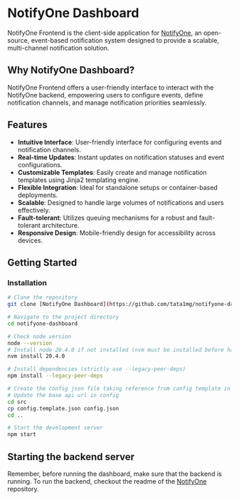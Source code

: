 # NotifyOne Dashboard

NotifyOne Frontend is the client-side application for [NotifyOne](https://github.com/tata1mg/notifyone), an open-source, event-based notification system designed to provide a scalable, multi-channel notification solution.

## Why NotifyOne Dashboard?

NotifyOne Frontend offers a user-friendly interface to interact with the NotifyOne backend, empowering users to configure events, define notification channels, and manage notification priorities seamlessly.

## Features

- **Intuitive Interface**: User-friendly interface for configuring events and notification channels.
- **Real-time Updates**: Instant updates on notification statuses and event configurations.
- **Customizable Templates**: Easily create and manage notification templates using Jinja2 templating engine.
- **Flexible Integration**: Ideal for standalone setups or container-based deployments.
- **Scalable**: Designed to handle large volumes of notifications and users effectively.
- **Fault-tolerant**: Utilizes queuing mechanisms for a robust and fault-tolerant architecture.
- **Responsive Design**: Mobile-friendly design for accessibility across devices.

## Getting Started

### Installation

```bash
# Clone the repository
git clone [NotifyOne Dashboard](https://github.com/tata1mg/notifyone-dashboard.git)

# Navigate to the project directory
cd notifyone-dashboard

# Check node version
node --version
# Install node 20.4.0 if not installed (nvm must be installed before hand)
nvm install 20.4.0

# Install dependencies (strictly use --legacy-peer-deps)
npm install --legacy-peer-deps

# Create the config json file taking reference from config template in src folder
# Update the base api url in config
cd src
cp config.template.json config.json
cd ..

# Start the development server
npm start

```

## Starting the backend server

Remember, before running the dashboard, make sure that the backend is running. To run the backend, checkout the readme of the [NotifyOne](https://github.com/tata1mg/notifyone) repository.
